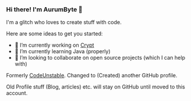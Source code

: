 ### Hi there! I'm AurumByte 👋

I'm a glitch who loves to create stuff with code.

Here are some ideas to get you started:

- 🔭 I’m currently working on [Crypt](https://github.com/Crypt-Language/Crypt)
- 🌱 I’m currently learning Java (properly)
- 👯 I’m looking to collaborate on open source projects (which I can help with)

Formerly [CodeUnstable](https://github.com/CodeUnstable). Changed to (Created) another GitHub profile.

Old Profile stuff (Blog, articles) etc. will stay on GitHub until moved to this account.
